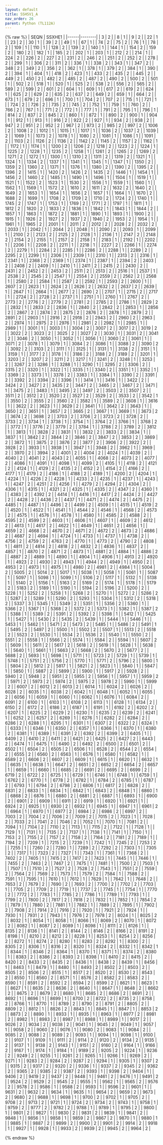 ```yaml
---
layout: default
title: SSHSV1_A
nav_order: 26
parent: Python (TL112A)
---
```

{% raw %}
| SEQN | SSXHE1 |
|------|--------|
| 3    | 2      |
| 8    | 1      |
| 9    | 2      |
| 22   | 1      |
| 23   | 2      |
| 30   | 1      |
| 39   | 2      |
| 49   | 1      |
| 67   | 1      |
| 74   | 2      |
| 75   | 2      |
| 76   | 1      |
| 78   | 2      |
| 109  | 1      |
| 110  | 1      |
| 128  | 2      |
| 139  | 2      |
| 140  | 1      |
| 144  | 1      |
| 154  | 2      |
| 159  | 2      |
| 180  | 2      |
| 182  | 1      |
| 185  | 2      |
| 202  | 1      |
| 203  | 1      |
| 212  | 2      |
| 214  | 1      |
| 224  | 2      |
| 226  | 2      |
| 227  | 2      |
| 231  | 2      |
| 246  | 2      |
| 251  | 2      |
| 252  | 2      |
| 278  | 2      |
| 299  | 1      |
| 306  | 2      |
| 311  | 2      |
| 336  | 1      |
| 338  | 2      |
| 343  | 1      |
| 347  | 2      |
| 348  | 2      |
| 349  | 2      |
| 356  | 2      |
| 362  | 1      |
| 378  | 1      |
| 379  | 2      |
| 384  | 1      |
| 390  | 2      |
| 394  | 1      |
| 404  | 1      |
| 418  | 2      |
| 423  | 1      |
| 433  | 2      |
| 435  | 2      |
| 445  | 2      |
| 449  | 2      |
| 450  | 2      |
| 482  | 2      |
| 485  | 2      |
| 487  | 2      |
| 490  | 2      |
| 500  | 2      |
| 501  | 1      |
| 502  | 2      |
| 518  | 1      |
| 520  | 1      |
| 525  | 2      |
| 538  | 2      |
| 556  | 2      |
| 565  | 2      |
| 589  | 2      |
| 599  | 2      |
| 601  | 2      |
| 604  | 1      |
| 609  | 1      |
| 617  | 2      |
| 619  | 2      |
| 624  | 1      |
| 625  | 2      |
| 629  | 2      |
| 635  | 2      |
| 637  | 2      |
| 649  | 2      |
| 659  | 1      |
| 664  | 2      |
| 673  | 1      |
| 679  | 2      |
| 696  | 1      |
| 700  | 1      |
| 704  | 2      |
| 707  | 2      |
| 715  | 1      |
| 721  | 1      |
| 724  | 2      |
| 726  | 2      |
| 735  | 2      |
| 745  | 2      |
| 752  | 1      |
| 759  | 1      |
| 760  | 2      |
| 766  | 2      |
| 767  | 1      |
| 771  | 2      |
| 772  | 1      |
| 777  | 1      |
| 791  | 2      |
| 795  | 1      |
| 796  | 1      |
| 814  | 2      |
| 837  | 2      |
| 845  | 2      |
| 860  | 1      |
| 872  | 1      |
| 890  | 2      |
| 900  | 1      |
| 904  | 1      |
| 912  | 1      |
| 913  | 1      |
| 916  | 2      |
| 922  | 2      |
| 927  | 1      |
| 934  | 2      |
| 938  | 2      |
| 947  | 2      |
| 951  | 2      |
| 952  | 2      |
| 967  | 2      |
| 973  | 2      |
| 985  | 2      |
| 997  | 2      |
| 1006 | 2      |
| 1008 | 2      |
| 1012 | 1      |
| 1015 | 1      |
| 1017 | 1      |
| 1036 | 2      |
| 1037 | 2      |
| 1039 | 2      |
| 1069 | 1      |
| 1073 | 2      |
| 1078 | 1      |
| 1080 | 2      |
| 1081 | 1      |
| 1086 | 1      |
| 1091 | 2      |
| 1103 | 2      |
| 1126 | 2      |
| 1136 | 2      |
| 1142 | 2      |
| 1145 | 2      |
| 1157 | 2      |
| 1162 | 1      |
| 1172 | 1      |
| 1174 | 1      |
| 1200 | 2      |
| 1206 | 2      |
| 1218 | 2      |
| 1223 | 2      |
| 1224 | 1      |
| 1225 | 2      |
| 1228 | 1      |
| 1235 | 2      |
| 1258 | 1      |
| 1261 | 2      |
| 1265 | 2      |
| 1269 | 2      |
| 1271 | 2      |
| 1272 | 1      |
| 1300 | 1      |
| 1310 | 2      |
| 1311 | 2      |
| 1319 | 2      |
| 1321 | 1      |
| 1324 | 1      |
| 1334 | 2      |
| 1337 | 1      |
| 1341 | 1      |
| 1345 | 1      |
| 1347 | 1      |
| 1350 | 2      |
| 1359 | 2      |
| 1360 | 2      |
| 1371 | 1      |
| 1376 | 1      |
| 1380 | 2      |
| 1390 | 2      |
| 1395 | 2      |
| 1396 | 2      |
| 1415 | 1      |
| 1420 | 2      |
| 1426 | 2      |
| 1435 | 2      |
| 1446 | 1      |
| 1454 | 1      |
| 1456 | 2      |
| 1460 | 2      |
| 1485 | 1      |
| 1490 | 1      |
| 1496 | 1      |
| 1504 | 1      |
| 1519 | 1      |
| 1521 | 1      |
| 1522 | 2      |
| 1523 | 1      |
| 1530 | 2      |
| 1556 | 1      |
| 1559 | 1      |
| 1560 | 1      |
| 1562 | 1      |
| 1569 | 1      |
| 1572 | 2      |
| 1610 | 2      |
| 1611 | 2      |
| 1632 | 2      |
| 1640 | 2      |
| 1649 | 2      |
| 1653 | 1      |
| 1654 | 1      |
| 1656 | 2      |
| 1657 | 1      |
| 1664 | 1      |
| 1670 | 2      |
| 1688 | 2      |
| 1699 | 1      |
| 1708 | 2      |
| 1709 | 2      |
| 1710 | 2      |
| 1724 | 2      |
| 1740 | 1      |
| 1745 | 2      |
| 1747 | 1      |
| 1753 | 1      |
| 1769 | 2      |
| 1771 | 2      |
| 1797 | 1      |
| 1811 | 1      |
| 1812 | 2      |
| 1820 | 2      |
| 1833 | 2      |
| 1836 | 1      |
| 1842 | 1      |
| 1843 | 1      |
| 1844 | 2      |
| 1857 | 1      |
| 1863 | 1      |
| 1872 | 2      |
| 1881 | 1      |
| 1890 | 1      |
| 1893 | 1      |
| 1900 | 2      |
| 1915 | 1      |
| 1926 | 2      |
| 1927 | 2      |
| 1937 | 2      |
| 1940 | 2      |
| 1953 | 2      |
| 1954 | 1      |
| 1961 | 1      |
| 1965 | 2      |
| 2001 | 1      |
| 2011 | 2      |
| 2012 | 2      |
| 2028 | 2      |
| 2032 | 2      |
| 2033 | 1      |
| 2042 | 1      |
| 2044 | 2      |
| 2048 | 1      |
| 2090 | 2      |
| 2093 | 1      |
| 2099 | 1      |
| 2100 | 2      |
| 2123 | 2      |
| 2125 | 2      |
| 2128 | 1      |
| 2136 | 1      |
| 2147 | 2      |
| 2148 | 2      |
| 2154 | 2      |
| 2155 | 1      |
| 2157 | 2      |
| 2158 | 1      |
| 2183 | 1      |
| 2192 | 1      |
| 2202 | 1      |
| 2206 | 1      |
| 2208 | 2      |
| 2211 | 1      |
| 2218 | 1      |
| 2227 | 2      |
| 2266 | 1      |
| 2274 | 2      |
| 2279 | 1      |
| 2284 | 2      |
| 2285 | 1      |
| 2286 | 2      |
| 2288 | 1      |
| 2289 | 2      |
| 2295 | 2      |
| 2299 | 1      |
| 2306 | 1      |
| 2309 | 1      |
| 2310 | 1      |
| 2313 | 2      |
| 2316 | 1      |
| 2341 | 1      |
| 2368 | 2      |
| 2369 | 1      |
| 2374 | 1      |
| 2387 | 1      |
| 2394 | 2      |
| 2403 | 2      |
| 2408 | 2      |
| 2409 | 1      |
| 2410 | 1      |
| 2411 | 2      |
| 2415 | 2      |
| 2430 | 2      |
| 2431 | 2      |
| 2452 | 2      |
| 2453 | 2      |
| 2511 | 2      |
| 2513 | 2      |
| 2516 | 1      |
| 2537 | 1      |
| 2538 | 2      |
| 2545 | 2      |
| 2547 | 1      |
| 2554 | 2      |
| 2559 | 2      |
| 2562 | 2      |
| 2568 | 1      |
| 2580 | 2      |
| 2584 | 1      |
| 2587 | 2      |
| 2592 | 1      |
| 2593 | 2      |
| 2600 | 1      |
| 2607 | 2      |
| 2623 | 1      |
| 2624 | 2      |
| 2626 | 2      |
| 2632 | 2      |
| 2637 | 2      |
| 2639 | 1      |
| 2647 | 1      |
| 2664 | 1      |
| 2677 | 2      |
| 2690 | 2      |
| 2707 | 1      |
| 2715 | 2      |
| 2717 | 1      |
| 2724 | 2      |
| 2728 | 2      |
| 2737 | 1      |
| 2751 | 1      |
| 2760 | 1      |
| 2767 | 2      |
| 2773 | 2      |
| 2776 | 2      |
| 2779 | 2      |
| 2781 | 2      |
| 2785 | 2      |
| 2786 | 1      |
| 2829 | 2      |
| 2832 | 1      |
| 2833 | 2      |
| 2836 | 1      |
| 2840 | 2      |
| 2842 | 2      |
| 2853 | 1      |
| 2856 | 2      |
| 2867 | 2      |
| 2874 | 2      |
| 2875 | 2      |
| 2876 | 2      |
| 2878 | 1      |
| 2879 | 2      |
| 2891 | 2      |
| 2903 | 1      |
| 2916 | 2      |
| 2918 | 2      |
| 2943 | 2      |
| 2960 | 2      |
| 2963 | 2      |
| 2974 | 1      |
| 2975 | 2      |
| 2976 | 1      |
| 2981 | 2      |
| 2982 | 1      |
| 2985 | 1      |
| 2989 | 1      |
| 3001 | 1      |
| 3003 | 1      |
| 3004 | 2      |
| 3007 | 2      |
| 3017 | 2      |
| 3019 | 2      |
| 3022 | 2      |
| 3023 | 2      |
| 3025 | 2      |
| 3027 | 2      |
| 3030 | 1      |
| 3031 | 2      |
| 3041 | 2      |
| 3046 | 2      |
| 3050 | 1      |
| 3052 | 1      |
| 3056 | 1      |
| 3060 | 2      |
| 3061 | 1      |
| 3071 | 2      |
| 3078 | 1      |
| 3079 | 1      |
| 3084 | 2      |
| 3086 | 1      |
| 3088 | 2      |
| 3090 | 2      |
| 3092 | 2      |
| 3103 | 2      |
| 3111 | 1      |
| 3125 | 1      |
| 3131 | 1      |
| 3138 | 2      |
| 3151 | 1      |
| 3159 | 1      |
| 3177 | 2      |
| 3178 | 1      |
| 3186 | 2      |
| 3188 | 2      |
| 3189 | 2      |
| 3201 | 1      |
| 3203 | 2      |
| 3207 | 2      |
| 3211 | 2      |
| 3217 | 1      |
| 3241 | 2      |
| 3248 | 1      |
| 3253 | 2      |
| 3267 | 2      |
| 3286 | 1      |
| 3288 | 1      |
| 3290 | 1      |
| 3295 | 2      |
| 3306 | 2      |
| 3315 | 2      |
| 3320 | 1      |
| 3322 | 1      |
| 3335 | 1      |
| 3340 | 2      |
| 3351 | 1      |
| 3352 | 1      |
| 3369 | 2      |
| 3373 | 1      |
| 3378 | 2      |
| 3383 | 1      |
| 3384 | 1      |
| 3390 | 2      |
| 3391 | 2      |
| 3392 | 2      |
| 3394 | 2      |
| 3396 | 1      |
| 3414 | 1      |
| 3416 | 1      |
| 3422 | 2      |
| 3424 | 2      |
| 3427 | 2      |
| 3435 | 2      |
| 3447 | 2      |
| 3465 | 2      |
| 3467 | 2      |
| 3471 | 1      |
| 3475 | 2      |
| 3483 | 1      |
| 3495 | 2      |
| 3497 | 2      |
| 3503 | 2      |
| 3507 | 2      |
| 3511 | 2      |
| 3512 | 2      |
| 3520 | 2      |
| 3527 | 2      |
| 3529 | 2      |
| 3533 | 2      |
| 3542 | 1      |
| 3550 | 2      |
| 3555 | 2      |
| 3560 | 2      |
| 3582 | 1      |
| 3589 | 2      |
| 3608 | 1      |
| 3616 | 1      |
| 3622 | 2      |
| 3623 | 1      |
| 3629 | 2      |
| 3641 | 1      |
| 3642 | 2      |
| 3643 | 1      |
| 3650 | 2      |
| 3651 | 1      |
| 3657 | 2      |
| 3665 | 2      |
| 3667 | 1      |
| 3669 | 1      |
| 3673 | 2      |
| 3674 | 2      |
| 3698 | 2      |
| 3703 | 2      |
| 3706 | 2      |
| 3723 | 2      |
| 3728 | 2      |
| 3733 | 2      |
| 3734 | 1      |
| 3738 | 1      |
| 3754 | 1      |
| 3764 | 2      |
| 3766 | 1      |
| 3768 | 2      |
| 3772 | 1      |
| 3776 | 2      |
| 3779 | 2      |
| 3784 | 1      |
| 3788 | 2      |
| 3789 | 2      |
| 3812 | 1      |
| 3813 | 1      |
| 3828 | 2      |
| 3831 | 1      |
| 3832 | 2      |
| 3833 | 2      |
| 3834 | 1      |
| 3837 | 1      |
| 3842 | 2      |
| 3844 | 2      |
| 3846 | 2      |
| 3847 | 2      |
| 3853 | 2      |
| 3869 | 2      |
| 3872 | 1      |
| 3875 | 2      |
| 3876 | 2      |
| 3877 | 2      |
| 3906 | 2      |
| 3922 | 2      |
| 3928 | 2      |
| 3933 | 1      |
| 3938 | 1      |
| 3947 | 1      |
| 3948 | 2      |
| 3962 | 1      |
| 3969 | 2      |
| 3970 | 2      |
| 3994 | 2      |
| 4001 | 2      |
| 4004 | 2      |
| 4024 | 1      |
| 4039 | 2      |
| 4040 | 2      |
| 4041 | 2      |
| 4043 | 2      |
| 4055 | 1      |
| 4068 | 2      |
| 4073 | 2      |
| 4077 | 2      |
| 4086 | 1      |
| 4091 | 1      |
| 4098 | 1      |
| 4099 | 2      |
| 4105 | 1      |
| 4118 | 2      |
| 4121 | 2      |
| 4124 | 1      |
| 4129 | 2      |
| 4135 | 2      |
| 4152 | 2      |
| 4154 | 2      |
| 4166 | 2      |
| 4177 | 1      |
| 4179 | 2      |
| 4186 | 1      |
| 4188 | 2      |
| 4189 | 1      |
| 4200 | 2      |
| 4204 | 1      |
| 4224 | 1      |
| 4226 | 2      |
| 4228 | 1      |
| 4233 | 2      |
| 4235 | 1      |
| 4237 | 1      |
| 4243 | 1      |
| 4247 | 2      |
| 4251 | 2      |
| 4256 | 1      |
| 4279 | 2      |
| 4294 | 2      |
| 4304 | 2      |
| 4306 | 1      |
| 4315 | 1      |
| 4321 | 2      |
| 4325 | 1      |
| 4335 | 2      |
| 4347 | 2      |
| 4360 | 1      |
| 4383 | 2      |
| 4392 | 2      |
| 4414 | 1      |
| 4416 | 1      |
| 4417 | 2      |
| 4424 | 2      |
| 4427 | 2      |
| 4428 | 2      |
| 4436 | 2      |
| 4437 | 1      |
| 4471 | 2      |
| 4474 | 2      |
| 4475 | 2      |
| 4485 | 1      |
| 4487 | 1      |
| 4496 | 2      |
| 4499 | 2      |
| 4509 | 1      |
| 4515 | 1      |
| 4519 | 2      |
| 4520 | 1      |
| 4522 | 1      |
| 4541 | 1      |
| 4544 | 2      |
| 4546 | 1      |
| 4568 | 2      |
| 4573 | 2      |
| 4575 | 1      |
| 4576 | 1      |
| 4578 | 1      |
| 4580 | 1      |
| 4585 | 2      |
| 4588 | 2      |
| 4595 | 2      |
| 4599 | 2      |
| 4603 | 1      |
| 4606 | 1      |
| 4607 | 1      |
| 4609 | 2      |
| 4612 | 2      |
| 4613 | 1      |
| 4617 | 2      |
| 4622 | 1      |
| 4649 | 1      |
| 4651 | 2      |
| 4656 | 1      |
| 4659 | 2      |
| 4668 | 2      |
| 4670 | 2      |
| 4671 | 2      |
| 4672 | 2      |
| 4673 | 2      |
| 4686 | 2      |
| 4687 | 2      |
| 4694 | 1      |
| 4724 | 1      |
| 4733 | 1      |
| 4737 | 1      |
| 4738 | 2      |
| 4756 | 2      |
| 4759 | 2      |
| 4763 | 2      |
| 4770 | 1      |
| 4773 | 2      |
| 4790 | 2      |
| 4808 | 1      |
| 4811 | 2      |
| 4814 | 2      |
| 4818 | 2      |
| 4832 | 2      |
| 4836 | 1      |
| 4837 | 2      |
| 4857 | 1      |
| 4870 | 2      |
| 4871 | 2      |
| 4873 | 1      |
| 4881 | 2      |
| 4884 | 1      |
| 4886 | 2      |
| 4887 | 2      |
| 4889 | 1      |
| 4890 | 1      |
| 4904 | 1      |
| 4906 | 1      |
| 4913 | 2      |
| 4920 | 1      |
| 4923 | 2      |
| 4930 | 2      |
| 4943 | 1      |
| 4944 | 2      |
| 4949 | 1      |
| 4950 | 2      |
| 4953 | 2      |
| 4973 | 1      |
| 4975 | 1      |
| 4980 | 2      |
| 4981 | 2      |
| 4984 | 1      |
| 5004 | 2      |
| 5005 | 2      |
| 5014 | 2      |
| 5017 | 1      |
| 5038 | 1      |
| 5058 | 1      |
| 5061 | 1      |
| 5087 | 1      |
| 5097 | 1      |
| 5098 | 1      |
| 5099 | 1      |
| 5106 | 2      |
| 5117 | 1      |
| 5132 | 1      |
| 5138 | 1      |
| 5140 | 2      |
| 5156 | 1      |
| 5163 | 2      |
| 5169 | 2      |
| 5174 | 1      |
| 5178 | 1      |
| 5179 | 2      |
| 5183 | 2      |
| 5189 | 1      |
| 5190 | 1      |
| 5194 | 2      |
| 5196 | 2      |
| 5200 | 2      |
| 5228 | 1      |
| 5252 | 2      |
| 5258 | 1      |
| 5268 | 2      |
| 5270 | 1      |
| 5272 | 2      |
| 5286 | 2      |
| 5287 | 2      |
| 5289 | 1      |
| 5290 | 2      |
| 5293 | 1      |
| 5304 | 1      |
| 5312 | 2      |
| 5318 | 2      |
| 5337 | 3      |
| 5345 | 1      |
| 5349 | 2      |
| 5351 | 1      |
| 5356 | 2      |
| 5360 | 1      |
| 5366 | 2      |
| 5367 | 1      |
| 5368 | 2      |
| 5372 | 2      |
| 5373 | 1      |
| 5382 | 1      |
| 5387 | 2      |
| 5388 | 1      |
| 5389 | 2      |
| 5391 | 2      |
| 5392 | 2      |
| 5398 | 1      |
| 5412 | 1      |
| 5425 | 1      |
| 5427 | 1      |
| 5430 | 2      |
| 5435 | 2      |
| 5439 | 1      |
| 5444 | 1      |
| 5446 | 1      |
| 5453 | 1      |
| 5462 | 1      |
| 5471 | 2      |
| 5473 | 2      |
| 5485 | 1      |
| 5486 | 2      |
| 5491 | 1      |
| 5495 | 2      |
| 5497 | 2      |
| 5500 | 1      |
| 5502 | 2      |
| 5507 | 1      |
| 5513 | 2      |
| 5518 | 2      |
| 5523 | 2      |
| 5530 | 1      |
| 5534 | 2      |
| 5536 | 2      |
| 5540 | 1      |
| 5550 | 2      |
| 5551 | 2      |
| 5558 | 1      |
| 5566 | 2      |
| 5574 | 1      |
| 5584 | 2      |
| 5594 | 1      |
| 5607 | 2      |
| 5609 | 1      |
| 5611 | 2      |
| 5617 | 2      |
| 5618 | 2      |
| 5619 | 1      |
| 5628 | 1      |
| 5638 | 1      |
| 5640 | 1      |
| 5661 | 1      |
| 5663 | 2      |
| 5668 | 2      |
| 5670 | 2      |
| 5677 | 2      |
| 5688 | 2      |
| 5693 | 1      |
| 5698 | 1      |
| 5711 | 1      |
| 5723 | 2      |
| 5729 | 1      |
| 5739 | 1      |
| 5748 | 1      |
| 5751 | 2      |
| 5756 | 2      |
| 5770 | 1      |
| 5771 | 2      |
| 5796 | 2      |
| 5800 | 1      |
| 5804 | 2      |
| 5812 | 2      |
| 5817 | 1      |
| 5821 | 2      |
| 5823 | 1      |
| 5840 | 1      |
| 5847 | 1      |
| 5850 | 1      |
| 5887 | 2      |
| 5899 | 2      |
| 5900 | 1      |
| 5917 | 2      |
| 5928 | 2      |
| 5940 | 2      |
| 5948 | 2      |
| 5951 | 2      |
| 5955 | 2      |
| 5956 | 1      |
| 5957 | 1      |
| 5959 | 2      |
| 5971 | 2      |
| 5973 | 2      |
| 5974 | 2      |
| 5975 | 2      |
| 5978 | 2      |
| 5990 | 1      |
| 5999 | 2      |
| 6007 | 2      |
| 6012 | 2      |
| 6013 | 2      |
| 6014 | 1      |
| 6024 | 2      |
| 6026 | 2      |
| 6028 | 2      |
| 6035 | 1      |
| 6038 | 2      |
| 6042 | 1      |
| 6048 | 1      |
| 6052 | 1      |
| 6055 | 2      |
| 6056 | 1      |
| 6059 | 1      |
| 6060 | 1      |
| 6062 | 1      |
| 6076 | 1      |
| 6084 | 2      |
| 6091 | 2      |
| 6100 | 1      |
| 6103 | 1      |
| 6108 | 2      |
| 6113 | 1      |
| 6128 | 1      |
| 6134 | 2      |
| 6150 | 2      |
| 6172 | 2      |
| 6186 | 2      |
| 6187 | 1      |
| 6191 | 1      |
| 6192 | 2      |
| 6202 | 2      |
| 6207 | 1      |
| 6225 | 2      |
| 6229 | 2      |
| 6230 | 1      |
| 6235 | 2      |
| 6239 | 2      |
| 6241 | 1      |
| 6252 | 2      |
| 6257 | 2      |
| 6269 | 1      |
| 6276 | 1      |
| 6282 | 2      |
| 6284 | 2      |
| 6286 | 2      |
| 6288 | 1      |
| 6295 | 1      |
| 6301 | 1      |
| 6307 | 2      |
| 6322 | 2      |
| 6324 | 1      |
| 6333 | 1      |
| 6346 | 1      |
| 6350 | 2      |
| 6357 | 1      |
| 6366 | 1      |
| 6370 | 1      |
| 6380 | 2      |
| 6381 | 1      |
| 6389 | 1      |
| 6391 | 2      |
| 6392 | 2      |
| 6399 | 2      |
| 6405 | 1      |
| 6409 | 2      |
| 6410 | 2      |
| 6411 | 2      |
| 6421 | 2      |
| 6425 | 2      |
| 6427 | 2      |
| 6443 | 2      |
| 6474 | 1      |
| 6475 | 1      |
| 6490 | 2      |
| 6492 | 2      |
| 6500 | 2      |
| 6501 | 2      |
| 6502 | 1      |
| 6504 | 2      |
| 6505 | 2      |
| 6506 | 1      |
| 6528 | 2      |
| 6544 | 2      |
| 6554 | 2      |
| 6555 | 2      |
| 6560 | 2      |
| 6563 | 1      |
| 6576 | 1      |
| 6580 | 1      |
| 6582 | 1      |
| 6589 | 2      |
| 6606 | 2      |
| 6607 | 2      |
| 6609 | 1      |
| 6615 | 1      |
| 6620 | 1      |
| 6632 | 1      |
| 6635 | 1      |
| 6638 | 1      |
| 6647 | 2      |
| 6651 | 2      |
| 6652 | 2      |
| 6654 | 2      |
| 6657 | 1      |
| 6659 | 1      |
| 6660 | 1      |
| 6685 | 2      |
| 6691 | 2      |
| 6695 | 2      |
| 6699 | 2      |
| 6719 | 2      |
| 6722 | 2      |
| 6725 | 1      |
| 6729 | 1      |
| 6746 | 1      |
| 6748 | 1      |
| 6759 | 1      |
| 6762 | 2      |
| 6770 | 1      |
| 6778 | 2      |
| 6782 | 1      |
| 6784 | 2      |
| 6785 | 1      |
| 6787 | 2      |
| 6793 | 1      |
| 6794 | 2      |
| 6798 | 2      |
| 6806 | 1      |
| 6817 | 2      |
| 6828 | 2      |
| 6831 | 2      |
| 6833 | 1      |
| 6834 | 1      |
| 6842 | 1      |
| 6843 | 2      |
| 6848 | 1      |
| 6860 | 1      |
| 6868 | 2      |
| 6876 | 1      |
| 6880 | 2      |
| 6881 | 2      |
| 6887 | 1      |
| 6893 | 1      |
| 6900 | 2      |
| 6901 | 2      |
| 6909 | 1      |
| 6911 | 2      |
| 6919 | 1      |
| 6920 | 1      |
| 6921 | 1      |
| 6924 | 2      |
| 6925 | 1      |
| 6930 | 2      |
| 6932 | 1      |
| 6945 | 1      |
| 6947 | 1      |
| 6961 | 2      |
| 6964 | 1      |
| 6970 | 1      |
| 6977 | 2      |
| 6984 | 2      |
| 6986 | 2      |
| 6997 | 2      |
| 7003 | 2      |
| 7004 | 2      |
| 7006 | 2      |
| 7009 | 2      |
| 7015 | 2      |
| 7023 | 1      |
| 7028 | 2      |
| 7033 | 2      |
| 7041 | 2      |
| 7046 | 2      |
| 7052 | 1      |
| 7070 | 1      |
| 7081 | 2      |
| 7094 | 1      |
| 7104 | 2      |
| 7110 | 2      |
| 7113 | 1      |
| 7115 | 2      |
| 7122 | 1      |
| 7128 | 1      |
| 7129 | 1      |
| 7131 | 1      |
| 7135 | 2      |
| 7137 | 1      |
| 7138 | 1      |
| 7141 | 1      |
| 7150 | 1      |
| 7153 | 2      |
| 7155 | 2      |
| 7157 | 2      |
| 7158 | 2      |
| 7164 | 2      |
| 7181 | 2      |
| 7189 | 1      |
| 7194 | 2      |
| 7209 | 1      |
| 7215 | 2      |
| 7239 | 1      |
| 7242 | 1      |
| 7245 | 2      |
| 7253 | 2      |
| 7255 | 1      |
| 7260 | 2      |
| 7280 | 1      |
| 7289 | 2      |
| 7292 | 2      |
| 7303 | 1      |
| 7305 | 2      |
| 7317 | 1      |
| 7323 | 2      |
| 7327 | 1      |
| 7343 | 1      |
| 7361 | 1      |
| 7368 | 2      |
| 7402 | 2      |
| 7405 | 1      |
| 7415 | 2      |
| 7417 | 2      |
| 7423 | 1      |
| 7445 | 1      |
| 7446 | 1      |
| 7455 | 2      |
| 7463 | 2      |
| 7467 | 2      |
| 7475 | 1      |
| 7481 | 1      |
| 7500 | 2      |
| 7503 | 1      |
| 7507 | 1      |
| 7510 | 2      |
| 7527 | 2      |
| 7528 | 2      |
| 7543 | 1      |
| 7551 | 2      |
| 7559 | 2      |
| 7564 | 2      |
| 7569 | 2      |
| 7573 | 1      |
| 7579 | 2      |
| 7584 | 1      |
| 7588 | 2      |
| 7591 | 1      |
| 7595 | 1      |
| 7610 | 1      |
| 7612 | 1      |
| 7629 | 1      |
| 7642 | 1      |
| 7648 | 2      |
| 7653 | 2      |
| 7679 | 2      |
| 7690 | 2      |
| 7693 | 2      |
| 7700 | 2      |
| 7702 | 2      |
| 7703 | 1      |
| 7705 | 2      |
| 7709 | 2      |
| 7719 | 1      |
| 7737 | 2      |
| 7745 | 1      |
| 7754 | 1      |
| 7770 | 2      |
| 7772 | 2      |
| 7783 | 1      |
| 7785 | 2      |
| 7786 | 1      |
| 7789 | 1      |
| 7793 | 1      |
| 7799 | 2      |
| 7800 | 2      |
| 7817 | 2      |
| 7818 | 2      |
| 7832 | 1      |
| 7852 | 1      |
| 7854 | 2      |
| 7879 | 1      |
| 7880 | 2      |
| 7881 | 1      |
| 7882 | 1      |
| 7889 | 2      |
| 7895 | 1      |
| 7902 | 2      |
| 7908 | 2      |
| 7914 | 2      |
| 7916 | 2      |
| 7920 | 1      |
| 7921 | 2      |
| 7924 | 1      |
| 7930 | 1      |
| 7931 | 2      |
| 7943 | 1      |
| 7976 | 2      |
| 7978 | 2      |
| 8024 | 1      |
| 8025 | 2      |
| 8032 | 1      |
| 8054 | 1      |
| 8058 | 1      |
| 8066 | 1      |
| 8069 | 2      |
| 8070 | 1      |
| 8072 | 2      |
| 8082 | 1      |
| 8087 | 2      |
| 8089 | 1      |
| 8098 | 1      |
| 8111 | 2      |
| 8126 | 1      |
| 8135 | 2      |
| 8136 | 1      |
| 8141 | 2      |
| 8144 | 2      |
| 8146 | 2      |
| 8166 | 2      |
| 8191 | 2      |
| 8198 | 1      |
| 8210 | 2      |
| 8212 | 2      |
| 8228 | 1      |
| 8253 | 1      |
| 8254 | 2      |
| 8256 | 2      |
| 8272 | 1      |
| 8274 | 2      |
| 8280 | 1      |
| 8283 | 2      |
| 8292 | 1      |
| 8300 | 2      |
| 8305 | 2      |
| 8306 | 1      |
| 8316 | 2      |
| 8320 | 1      |
| 8324 | 2      |
| 8332 | 1      |
| 8342 | 1      |
| 8344 | 1      |
| 8346 | 2      |
| 8364 | 1      |
| 8370 | 1      |
| 8371 | 1      |
| 8374 | 2      |
| 8380 | 1      |
| 8383 | 2      |
| 8386 | 2      |
| 8393 | 2      |
| 8398 | 1      |
| 8410 | 2      |
| 8415 | 2      |
| 8420 | 2      |
| 8433 | 2      |
| 8435 | 2      |
| 8436 | 1      |
| 8438 | 2      |
| 8439 | 1      |
| 8456 | 1      |
| 8463 | 1      |
| 8479 | 1      |
| 8480 | 1      |
| 8493 | 2      |
| 8502 | 2      |
| 8503 | 2      |
| 8505 | 2      |
| 8506 | 2      |
| 8515 | 1      |
| 8517 | 2      |
| 8520 | 2      |
| 8530 | 2      |
| 8543 | 2      |
| 8550 | 1      |
| 8560 | 2      |
| 8571 | 1      |
| 8576 | 2      |
| 8582 | 2      |
| 8583 | 2      |
| 8590 | 1      |
| 8591 | 2      |
| 8592 | 2      |
| 8594 | 2      |
| 8599 | 2      |
| 8621 | 1      |
| 8623 | 1      |
| 8627 | 1      |
| 8635 | 2      |
| 8636 | 2      |
| 8640 | 1      |
| 8647 | 1      |
| 8648 | 2      |
| 8662 | 2      |
| 8675 | 2      |
| 8679 | 2      |
| 8680 | 1      |
| 8685 | 2      |
| 8686 | 2      |
| 8691 | 2      |
| 8692 | 1      |
| 8696 | 1      |
| 8699 | 1      |
| 8700 | 2      |
| 8722 | 2      |
| 8735 | 2      |
| 8758 | 2      |
| 8766 | 1      |
| 8770 | 1      |
| 8789 | 2      |
| 8790 | 2      |
| 8791 | 2      |
| 8805 | 2      |
| 8809 | 2      |
| 8812 | 1      |
| 8826 | 2      |
| 8843 | 1      |
| 8845 | 1      |
| 8847 | 1      |
| 8853 | 2      |
| 8873 | 2      |
| 8890 | 1      |
| 8933 | 1      |
| 8935 | 1      |
| 8963 | 1      |
| 8977 | 2      |
| 8981 | 2      |
| 8982 | 1      |
| 8983 | 2      |
| 8987 | 1      |
| 8988 | 1      |
| 8989 | 1      |
| 9017 | 2      |
| 9026 | 2      |
| 9034 | 2      |
| 9038 | 2      |
| 9041 | 1      |
| 9045 | 2      |
| 9049 | 1      |
| 9057 | 1      |
| 9058 | 2      |
| 9060 | 2      |
| 9076 | 1      |
| 9080 | 2      |
| 9083 | 1      |
| 9084 | 2      |
| 9085 | 2      |
| 9088 | 2      |
| 9089 | 2      |
| 9093 | 1      |
| 9094 | 1      |
| 9098 | 1      |
| 9100 | 2      |
| 9107 | 1      |
| 9109 | 1      |
| 9111 | 2      |
| 9114 | 2      |
| 9120 | 2      |
| 9134 | 2      |
| 9135 | 2      |
| 9137 | 1      |
| 9138 | 2      |
| 9143 | 1      |
| 9151 | 2      |
| 9160 | 2      |
| 9164 | 1      |
| 9166 | 2      |
| 9167 | 1      |
| 9174 | 1      |
| 9184 | 1      |
| 9189 | 2      |
| 9205 | 2      |
| 9224 | 1      |
| 9236 | 2      |
| 9249 | 2      |
| 9255 | 1      |
| 9261 | 2      |
| 9265 | 1      |
| 9266 | 1      |
| 9269 | 2      |
| 9271 | 1      |
| 9283 | 2      |
| 9284 | 2      |
| 9287 | 2      |
| 9294 | 1      |
| 9305 | 1      |
| 9307 | 2      |
| 9315 | 2      |
| 9317 | 2      |
| 9320 | 2      |
| 9336 | 1      |
| 9337 | 2      |
| 9345 | 2      |
| 9362 | 2      |
| 9365 | 2      |
| 9385 | 2      |
| 9387 | 2      |
| 9393 | 1      |
| 9398 | 2      |
| 9404 | 1      |
| 9406 | 2      |
| 9419 | 2      |
| 9437 | 2      |
| 9448 | 1      |
| 9461 | 2      |
| 9476 | 1      |
| 9491 | 2      |
| 9524 | 2      |
| 9529 | 2      |
| 9545 | 2      |
| 9555 | 1      |
| 9562 | 1      |
| 9565 | 2      |
| 9576 | 2      |
| 9578 | 2      |
| 9586 | 1      |
| 9588 | 2      |
| 9593 | 1      |
| 9596 | 2      |
| 9601 | 1      |
| 9631 | 2      |
| 9632 | 2      |
| 9634 | 1      |
| 9635 | 1      |
| 9654 | 2      |
| 9659 | 2      |
| 9673 | 2      |
| 9680 | 2      |
| 9688 | 1      |
| 9698 | 1      |
| 9700 | 2      |
| 9702 | 1      |
| 9705 | 2      |
| 9708 | 2      |
| 9713 | 2      |
| 9721 | 1      |
| 9724 | 2      |
| 9734 | 2      |
| 9743 | 1      |
| 9758 | 1      |
| 9759 | 2      |
| 9777 | 2      |
| 9782 | 2      |
| 9788 | 1      |
| 9789 | 1      |
| 9795 | 2      |
| 9800 | 1      |
| 9801 | 2      |
| 9827 | 1      |
| 9830 | 2      |
| 9831 | 2      |
| 9839 | 1      |
| 9841 | 2      |
| 9848 | 1      |
| 9856 | 1      |
| 9858 | 1      |
| 9859 | 2      |
| 9867 | 2      |
| 9870 | 1      |
| 9880 | 1      |
| 9885 | 1      |
| 9887 | 2      |
| 9899 | 2      |
| 9900 | 2      |
| 9901 | 2      |
| 9914 | 2      |
| 9918 | 1      |
| 9927 | 1      |
| 9928 | 1      |
| 9933 | 2      |
| 9939 | 2      |
| 9945 | 2      |
| 9964 | 2      |

{% endraw %}